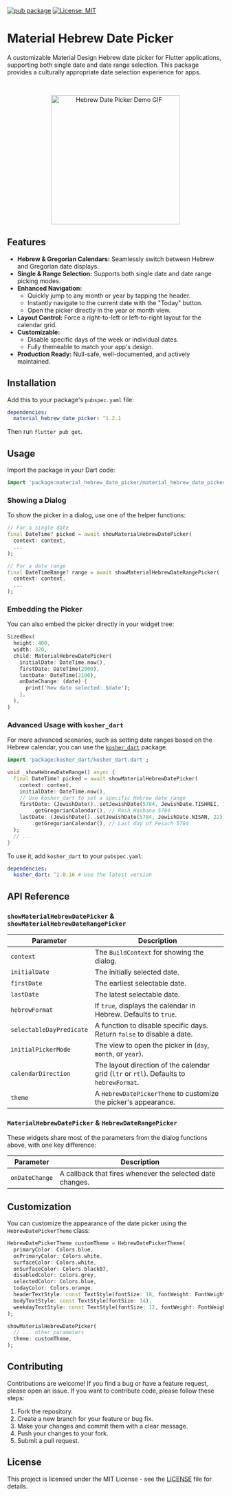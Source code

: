 [![pub package](https://img.shields.io/pub/v/material_hebrew_date_picker.svg)](https://pub.dev/packages/material_hebrew_date_picker)
[![License: MIT](https://img.shields.io/badge/License-MIT-yellow.svg)](https://opensource.org/licenses/MIT)

# Material Hebrew Date Picker

A customizable Material Design Hebrew date picker for Flutter applications, supporting both single date and date range selection. This package provides a culturally appropriate date selection experience for apps.

<br/>

<!-- Insert a GIF of the date picker in action here -->
<p align="center">
  <img src="img.png" width="300" alt="Hebrew Date Picker Demo GIF">
</p>

## Features

- **Hebrew & Gregorian Calendars:** Seamlessly switch between Hebrew and Gregorian date displays.
- **Single & Range Selection:** Supports both single date and date range picking modes.
- **Enhanced Navigation:**
    - Quickly jump to any month or year by tapping the header.
    - Instantly navigate to the current date with the "Today" button.
    - Open the picker directly in the year or month view.
- **Layout Control:** Force a right-to-left or left-to-right layout for the calendar grid.
- **Customizable:**
    - Disable specific days of the week or individual dates.
    - Fully themeable to match your app's design.
- **Production Ready:** Null-safe, well-documented, and actively maintained.

## Installation

Add this to your package's `pubspec.yaml` file:

```yaml
dependencies:
  material_hebrew_date_picker: ^1.2.1
```

Then run `flutter pub get`.

## Usage

Import the package in your Dart code:

```dart
import 'package:material_hebrew_date_picker/material_hebrew_date_picker.dart';
```

### Showing a Dialog

To show the picker in a dialog, use one of the helper functions:

```dart
// For a single date
final DateTime? picked = await showMaterialHebrewDatePicker(
  context: context,
  ...
);

// For a date range
final DateTimeRange? range = await showMaterialHebrewDateRangePicker(
  context: context,
  ...
);
```

### Embedding the Picker

You can also embed the picker directly in your widget tree:

```dart
SizedBox(
  height: 400,
  width: 320,
  child: MaterialHebrewDatePicker(
    initialDate: DateTime.now(),
    firstDate: DateTime(2000),
    lastDate: DateTime(2100),
    onDateChange: (date) {
      print('New date selected: $date');
    },
  ),
)
```

### Advanced Usage with `kosher_dart`

For more advanced scenarios, such as setting date ranges based on the Hebrew calendar, you can use the [`kosher_dart`](https://pub.dev/packages/kosher_dart) package.

```dart
import 'package:kosher_dart/kosher_dart.dart';

void _showHebrewDateRange() async {
  final DateTime? picked = await showMaterialHebrewDatePicker(
    context: context,
    initialDate: DateTime.now(),
    // Use kosher_dart to set a specific Hebrew date range
    firstDate: (JewishDate()..setJewishDate(5784, JewishDate.TISHREI, 1))
        .getGregorianCalendar(), // Rosh Hashana 5784
    lastDate: (JewishDate()..setJewishDate(5784, JewishDate.NISAN, 22))
        .getGregorianCalendar(), // Last day of Pesach 5784
  );
  // ...
}
```

To use it, add `kosher_dart` to your `pubspec.yaml`:

```yaml
dependencies:
  kosher_dart: ^2.0.16 # Use the latest version
```

## API Reference

### `showMaterialHebrewDatePicker` & `showMaterialHebrewDateRangePicker`

| Parameter                | Description                                                                                             |
| ------------------------ | ------------------------------------------------------------------------------------------------------- |
| `context`                | The `BuildContext` for showing the dialog.                                                              |
| `initialDate`            | The initially selected date.                                                                            |
| `firstDate`              | The earliest selectable date.                                                                           |
| `lastDate`               | The latest selectable date.                                                                             |
| `hebrewFormat`           | If `true`, displays the calendar in Hebrew. Defaults to `true`.                                         |
| `selectableDayPredicate` | A function to disable specific days. Return `false` to disable a date.                                  |
| `initialPickerMode`      | The view to open the picker in (`day`, `month`, or `year`).                                             |
| `calendarDirection`      | The layout direction of the calendar grid (`ltr` or `rtl`). Defaults to `hebrewFormat`.                 |
| `theme`                  | A `HebrewDatePickerTheme` to customize the picker's appearance.                                         |

### `MaterialHebrewDatePicker` & `HebrewDateRangePicker`

These widgets share most of the parameters from the dialog functions above, with one key difference:

| Parameter      | Description                                                    |
| -------------- | -------------------------------------------------------------- |
| `onDateChange` | A callback that fires whenever the selected date changes.      |


## Customization

You can customize the appearance of the date picker using the `HebrewDatePickerTheme` class:

```dart
HebrewDatePickerTheme customTheme = HebrewDatePickerTheme(
  primaryColor: Colors.blue,
  onPrimaryColor: Colors.white,
  surfaceColor: Colors.white,
  onSurfaceColor: Colors.black87,
  disabledColor: Colors.grey,
  selectedColor: Colors.blue,
  todayColor: Colors.orange,
  headerTextStyle: const TextStyle(fontSize: 18, fontWeight: FontWeight.bold),
  bodyTextStyle: const TextStyle(fontSize: 14),
  weekdayTextStyle: const TextStyle(fontSize: 12, fontWeight: FontWeight.bold),
);

showMaterialHebrewDatePicker(
  // ... other parameters
  theme: customTheme,
);
```

## Contributing

Contributions are welcome! If you find a bug or have a feature request, please open an issue. If you want to contribute code, please follow these steps:

1.  Fork the repository.
2.  Create a new branch for your feature or bug fix.
3.  Make your changes and commit them with a clear message.
4.  Push your changes to your fork.
5.  Submit a pull request.

## License

This project is licensed under the MIT License - see the [LICENSE](LICENSE) file for details.
